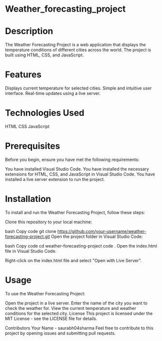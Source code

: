 # Weather_forecasting_project

# Description
The Weather Forecasting Project is a web application that displays the temperature conditions of different cities across the world. The project is built using HTML, CSS, and JavaScript.

# Features
Displays current temperature for selected cities.
Simple and intuitive user interface.
Real-time updates using a live server.

# Technologies Used
HTML
CSS
JavaScript

# Prerequisites
Before you begin, ensure you have met the following requirements:

You have installed Visual Studio Code.
You have installed the necessary extensions for HTML, CSS, and JavaScript in Visual Studio Code.
You have installed a live server extension to run the project.

# Installation
To install and run the Weather Forecasting Project, follow these steps:

Clone this repository to your local machine:

bash
Copy code
git clone https://github.com/your-username/weather-forecasting-project.git
Open the project folder in Visual Studio Code:

bash
Copy code
cd weather-forecasting-project
code .
Open the index.html file in Visual Studio Code.

Right-click on the index.html file and select "Open with Live Server".

# Usage
To use the Weather Forecasting Project:

Open the project in a live server.
Enter the name of the city you want to check the weather for.
View the current temperature and weather conditions for the selected city.
License
This project is licensed under the MIT License - see the LICENSE file for details.

Contributors
Your Name - saurabh04sharma
Feel free to contribute to this project by opening issues and submitting pull requests.
